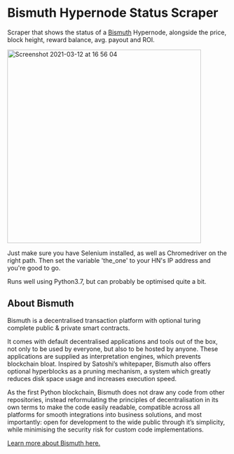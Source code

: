 # Bismuth Hypernode Status Scraper
Scraper that shows the status of a [Bismuth](https://bismuth.cz/summary/) Hypernode, alongside the price, block height, reward balance, avg. payout and ROI.

<img width="442" alt="Screenshot 2021-03-12 at 16 56 04" src="https://user-images.githubusercontent.com/46287411/110965951-0c7e6180-8355-11eb-8503-36fdc31feae5.png">

Just make sure you have Selenium installed, as well as Chromedriver on the right path. Then set the variable 'the_one' to your HN's IP address and you're good to go.

Runs well using Python3.7, but can probably be optimised quite a bit.

## About Bismuth
Bismuth is a decentralised transaction platform with optional turing complete public & private smart contracts. 

It comes with default decentralised applications and tools out of the box, not only to be used by everyone, but also to be hosted by anyone. These applications are supplied as interpretation engines, which prevents blockchain bloat. Inspired by Satoshi’s whitepaper, Bismuth also offers optional hyperblocks as a pruning mechanism, a system which greatly reduces disk space usage and increases execution speed.

As the first Python blockchain, Bismuth does not draw any code from other repositories, instead reformulating the principles of decentralisation in its own terms to make the code easily readable, compatible across all platforms for smooth integrations into business solutions, and most importantly: open for development to the wide public through it’s simplicity, while minimising the security risk for custom code implementations.

[Learn more about Bismuth here.](https://github.com/bismuthfoundation/Bismuth-FAQ)
